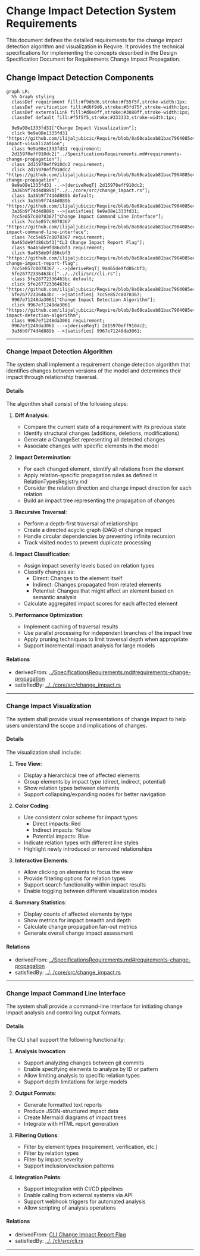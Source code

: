 # Change Impact Detection System Requirements

This document defines the detailed requirements for the change impact detection algorithm and visualization in Reqvire. It provides the technical specifications for implementing the concepts described in the Design Specification Document for Requirements Change Impact Propagation.

## Change Impact Detection Components
```mermaid
graph LR;
  %% Graph styling
  classDef requirement fill:#f9d6d6,stroke:#f55f5f,stroke-width:1px;
  classDef verification fill:#d6f9d6,stroke:#5fd75f,stroke-width:1px;
  classDef externalLink fill:#d0e0ff,stroke:#3080ff,stroke-width:1px;
  classDef default fill:#f5f5f5,stroke:#333333,stroke-width:1px;

  9e9a08e1333fd31["Change Impact Visualization"];
  click 9e9a08e1333fd31 "https://github.com/ilijaljubicic/Reqvire/blob/8a68ca1eab81bac7964085e47777a0a92447c6a5/specifications/SystemRequirements/ChangeImpactPropagation.md#change-impact-visualization";
  class 9e9a08e1333fd31 requirement;
  2d15970eff910dc2["../SpecificationsRequirements.md#requirements-change-propagation"];
  class 2d15970eff910dc2 requirement;
  click 2d15970eff910dc2 "https://github.com/ilijaljubicic/Reqvire/blob/8a68ca1eab81bac7964085e47777a0a92447c6a5/specifications/SpecificationsRequirements.md#requirements-change-propagation";
  9e9a08e1333fd31 -.->|deriveReqT| 2d15970eff910dc2;
  3a36b9f74d4d889b["../../core/src/change_impact.rs"];
  class 3a36b9f74d4d889b default;
  click 3a36b9f74d4d889b "https://github.com/ilijaljubicic/Reqvire/blob/8a68ca1eab81bac7964085e47777a0a92447c6a5/core/src/change_impact.rs";
  3a36b9f74d4d889b -->|satisfies| 9e9a08e1333fd31;
  7cc5e857c8078367["Change Impact Command Line Interface"];
  click 7cc5e857c8078367 "https://github.com/ilijaljubicic/Reqvire/blob/8a68ca1eab81bac7964085e47777a0a92447c6a5/specifications/SystemRequirements/ChangeImpactPropagation.md#change-impact-command-line-interface";
  class 7cc5e857c8078367 requirement;
  9a465de9fd86cbf3["CLI Change Impact Report Flag"];
  class 9a465de9fd86cbf3 requirement;
  click 9a465de9fd86cbf3 "https://github.com/ilijaljubicic/Reqvire/blob/8a68ca1eab81bac7964085e47777a0a92447c6a5/specifications/SystemRequirements/Requirements.md#cli-change-impact-report-flag";
  7cc5e857c8078367 -.->|deriveReqT| 9a465de9fd86cbf3;
  5fe26772336463bc["../../cli/src/cli.rs"];
  class 5fe26772336463bc default;
  click 5fe26772336463bc "https://github.com/ilijaljubicic/Reqvire/blob/8a68ca1eab81bac7964085e47777a0a92447c6a5/cli/src/cli.rs";
  5fe26772336463bc -->|satisfies| 7cc5e857c8078367;
  9967e71248da3061["Change Impact Detection Algorithm"];
  click 9967e71248da3061 "https://github.com/ilijaljubicic/Reqvire/blob/8a68ca1eab81bac7964085e47777a0a92447c6a5/specifications/SystemRequirements/ChangeImpactPropagation.md#change-impact-detection-algorithm";
  class 9967e71248da3061 requirement;
  9967e71248da3061 -.->|deriveReqT| 2d15970eff910dc2;
  3a36b9f74d4d889b -->|satisfies| 9967e71248da3061;
```

---

### Change Impact Detection Algorithm

The system shall implement a requirement change detection algorithm that identifies changes between versions of the model and determines their impact through relationship traversal.

#### Details

The algorithm shall consist of the following steps:

1. **Diff Analysis**:
   - Compare the current state of a requirement with its previous state
   - Identify structural changes (additions, deletions, modifications)
   - Generate a ChangeSet representing all detected changes
   - Associate changes with specific elements in the model

2. **Impact Determination**:
   - For each changed element, identify all relations from the element
   - Apply relation-specific propagation rules as defined in RelationTypesRegistry.md
   - Consider the relation direction and change impact direction for each relation
   - Build an impact tree representing the propagation of changes

3. **Recursive Traversal**:
   - Perform a depth-first traversal of relationships
   - Create a directed acyclic graph (DAG) of change impact
   - Handle circular dependencies by preventing infinite recursion
   - Track visited nodes to prevent duplicate processing

4. **Impact Classification**:
   - Assign impact severity levels based on relation types
   - Classify changes as:
     - Direct: Changes to the element itself
     - Indirect: Changes propagated from related elements
     - Potential: Changes that might affect an element based on semantic analysis
   - Calculate aggregated impact scores for each affected element

5. **Performance Optimization**:
   - Implement caching of traversal results
   - Use parallel processing for independent branches of the impact tree
   - Apply pruning techniques to limit traversal depth when appropriate
   - Support incremental impact analysis for large models

#### Relations
  * derivedFrom: [../SpecificationsRequirements.md#requirements-change-propagation](../SpecificationsRequirements.md#requirements-change-propagation)  
  * satisfiedBy: [../../core/src/change_impact.rs](../../core/src/change_impact.rs)

---

### Change Impact Visualization

The system shall provide visual representations of change impact to help users understand the scope and implications of changes.

#### Details

The visualization shall include:

1. **Tree View**:
   - Display a hierarchical tree of affected elements
   - Group elements by impact type (direct, indirect, potential)
   - Show relation types between elements
   - Support collapsing/expanding nodes for better navigation

2. **Color Coding**:
   - Use consistent color scheme for impact types:
     - Direct impacts: Red
     - Indirect impacts: Yellow
     - Potential impacts: Blue
   - Indicate relation types with different line styles
   - Highlight newly introduced or removed relationships

3. **Interactive Elements**:
   - Allow clicking on elements to focus the view
   - Provide filtering options for relation types
   - Support search functionality within impact results
   - Enable toggling between different visualization modes

4. **Summary Statistics**:
   - Display counts of affected elements by type
   - Show metrics for impact breadth and depth
   - Calculate change propagation fan-out metrics
   - Generate overall change impact assessment

#### Relations
  * derivedFrom: [../SpecificationsRequirements.md#requirements-change-propagation](../SpecificationsRequirements.md#requirements-change-propagation)  
  * satisfiedBy: [../../core/src/change_impact.rs](../../core/src/change_impact.rs)

---

### Change Impact Command Line Interface

The system shall provide a command-line interface for initiating change impact analysis and controlling output formats.

#### Details

The CLI shall support the following functionality:

1. **Analysis Invocation**:
   - Support analyzing changes between git commits
   - Enable specifying elements to analyze by ID or pattern
   - Allow limiting analysis to specific relation types
   - Support depth limitations for large models

2. **Output Formats**:
   - Generate formatted text reports
   - Produce JSON-structured impact data
   - Create Mermaid diagrams of impact trees
   - Integrate with HTML report generation

3. **Filtering Options**:
   - Filter by element types (requirement, verification, etc.)
   - Filter by relation types
   - Filter by impact severity
   - Support inclusion/exclusion patterns

4. **Integration Points**:
   - Support integration with CI/CD pipelines
   - Enable calling from external systems via API
   - Support webhook triggers for automated analysis
   - Allow scripting of analysis operations

#### Relations
  * derivedFrom: [CLI Change Impact Report Flag](../SystemRequirements/Requirements.md#cli-change-impact-report-flag)
  * satisfiedBy: [../../cli/src/cli.rs](../../cli/src/cli.rs)

---